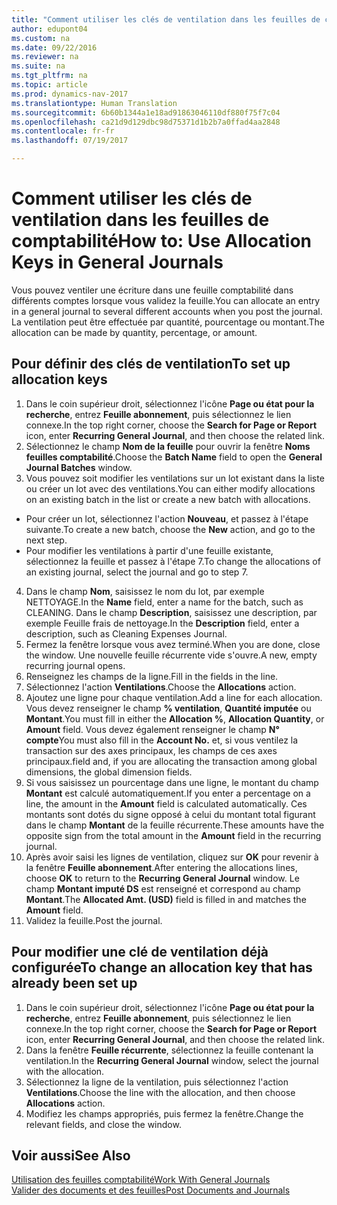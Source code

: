 ```yaml
---
title: "Comment utiliser les clés de ventilation dans les feuilles de comptabilité"
author: edupont04
ms.custom: na
ms.date: 09/22/2016
ms.reviewer: na
ms.suite: na
ms.tgt_pltfrm: na
ms.topic: article
ms.prod: dynamics-nav-2017
ms.translationtype: Human Translation
ms.sourcegitcommit: 6b60b1344a1e18ad91863046110df880f75f7c04
ms.openlocfilehash: ca21d9d129dbc98d75371d1b2b7a0ffad4aa2848
ms.contentlocale: fr-fr
ms.lasthandoff: 07/19/2017

---
```


#  <a name="how-to-use-allocation-keys-in-general-journals"></a><span data-ttu-id="6d852-102">Comment utiliser les clés de ventilation dans les feuilles de comptabilité</span><span class="sxs-lookup"><span data-stu-id="6d852-102">How to: Use Allocation Keys in General Journals</span></span>
<span data-ttu-id="6d852-103">Vous pouvez ventiler une écriture dans une feuille comptabilité dans différents comptes lorsque vous validez la feuille.</span><span class="sxs-lookup"><span data-stu-id="6d852-103">You can allocate an entry in a general journal to several different accounts when you post the journal.</span></span> <span data-ttu-id="6d852-104">La ventilation peut être effectuée par quantité, pourcentage ou montant.</span><span class="sxs-lookup"><span data-stu-id="6d852-104">The allocation can be made by quantity, percentage, or amount.</span></span>

## <a name="to-set-up-allocation-keys"></a><span data-ttu-id="6d852-105">Pour définir des clés de ventilation</span><span class="sxs-lookup"><span data-stu-id="6d852-105">To set up allocation keys</span></span> 
1. <span data-ttu-id="6d852-106">Dans le coin supérieur droit, sélectionnez l'icône **Page ou état pour la recherche**, entrez **Feuille abonnement**, puis sélectionnez le lien connexe.</span><span class="sxs-lookup"><span data-stu-id="6d852-106">In the top right corner, choose the **Search for Page or Report** icon, enter **Recurring General Journal**, and then choose the related link.</span></span>
2. <span data-ttu-id="6d852-107">Sélectionnez le champ **Nom de la feuille** pour ouvrir la fenêtre **Noms feuilles comptabilité**.</span><span class="sxs-lookup"><span data-stu-id="6d852-107">Choose the **Batch Name** field to open the **General Journal Batches** window.</span></span>
3. <span data-ttu-id="6d852-108">Vous pouvez soit modifier les ventilations sur un lot existant dans la liste ou créer un lot avec des ventilations.</span><span class="sxs-lookup"><span data-stu-id="6d852-108">You can either modify allocations on an existing batch in the list or create a new batch with allocations.</span></span>
  * <span data-ttu-id="6d852-109">Pour créer un lot, sélectionnez l'action **Nouveau**, et passez à l'étape suivante.</span><span class="sxs-lookup"><span data-stu-id="6d852-109">To create a new batch, choose the **New** action, and go to the next step.</span></span>
  * <span data-ttu-id="6d852-110">Pour modifier les ventilations à partir d'une feuille existante, sélectionnez la feuille et passez à l'étape 7.</span><span class="sxs-lookup"><span data-stu-id="6d852-110">To change the allocations of an existing journal, select the journal and go to step 7.</span></span>    
4. <span data-ttu-id="6d852-111">Dans le champ **Nom**, saisissez le nom du lot, par exemple NETTOYAGE.</span><span class="sxs-lookup"><span data-stu-id="6d852-111">In the **Name** field, enter a name for the batch, such as CLEANING.</span></span> <span data-ttu-id="6d852-112">Dans le champ **Description**, saisissez une description, par exemple Feuille frais de nettoyage.</span><span class="sxs-lookup"><span data-stu-id="6d852-112">In the **Description** field, enter a description, such as Cleaning Expenses Journal.</span></span>
5. <span data-ttu-id="6d852-113">Fermez la fenêtre lorsque vous avez terminé.</span><span class="sxs-lookup"><span data-stu-id="6d852-113">When you are done, close the window.</span></span> <span data-ttu-id="6d852-114">Une nouvelle feuille récurrente vide s'ouvre.</span><span class="sxs-lookup"><span data-stu-id="6d852-114">A new, empty recurring journal opens.</span></span> 
6. <span data-ttu-id="6d852-115">Renseignez les champs de la ligne.</span><span class="sxs-lookup"><span data-stu-id="6d852-115">Fill in the fields in the line.</span></span>
7. <span data-ttu-id="6d852-116">Sélectionnez l'action **Ventilations**.</span><span class="sxs-lookup"><span data-stu-id="6d852-116">Choose the **Allocations** action.</span></span> 
8. <span data-ttu-id="6d852-117">Ajoutez une ligne pour chaque ventilation.</span><span class="sxs-lookup"><span data-stu-id="6d852-117">Add a line for each allocation.</span></span> <span data-ttu-id="6d852-118">Vous devez renseigner le champ **% ventilation**, **Quantité imputée** ou **Montant**.</span><span class="sxs-lookup"><span data-stu-id="6d852-118">You must fill in either the **Allocation %**, **Allocation Quantity**, or **Amount** field.</span></span> <span data-ttu-id="6d852-119">Vous devez également renseigner le champ **N° compte**</span><span class="sxs-lookup"><span data-stu-id="6d852-119">You must also fill in the **Account No.**</span></span> <span data-ttu-id="6d852-120">et, si vous ventilez la transaction sur des axes principaux, les champs de ces axes principaux.</span><span class="sxs-lookup"><span data-stu-id="6d852-120">field and, if you are allocating the transaction among global dimensions, the global dimension fields.</span></span>
9. <span data-ttu-id="6d852-121">Si vous saisissez un pourcentage dans une ligne, le montant du champ **Montant** est calculé automatiquement.</span><span class="sxs-lookup"><span data-stu-id="6d852-121">If you enter a percentage on a line, the amount in the **Amount** field is calculated automatically.</span></span> <span data-ttu-id="6d852-122">Ces montants sont dotés du signe opposé à celui du montant total figurant dans le champ **Montant** de la feuille récurrente.</span><span class="sxs-lookup"><span data-stu-id="6d852-122">These amounts have the opposite sign from the total amount in the **Amount** field in the recurring journal.</span></span>
10. <span data-ttu-id="6d852-123">Après avoir saisi les lignes de ventilation, cliquez sur **OK** pour revenir à la fenêtre **Feuille abonnement**.</span><span class="sxs-lookup"><span data-stu-id="6d852-123">After entering the allocations lines, choose **OK** to return to the **Recurring General Journal** window.</span></span> <span data-ttu-id="6d852-124">Le champ **Montant imputé DS** est renseigné et correspond au champ **Montant**.</span><span class="sxs-lookup"><span data-stu-id="6d852-124">The **Allocated Amt. (USD)** field is filled in and matches the **Amount** field.</span></span>
11. <span data-ttu-id="6d852-125">Validez la feuille.</span><span class="sxs-lookup"><span data-stu-id="6d852-125">Post the journal.</span></span>

## <a name="to-change-an-allocation-key-that-has-already-been-set-up"></a><span data-ttu-id="6d852-126">Pour modifier une clé de ventilation déjà configurée</span><span class="sxs-lookup"><span data-stu-id="6d852-126">To change an allocation key that has already been set up</span></span>
1. <span data-ttu-id="6d852-127">Dans le coin supérieur droit, sélectionnez l'icône **Page ou état pour la recherche**, entrez **Feuille abonnement**, puis sélectionnez le lien connexe.</span><span class="sxs-lookup"><span data-stu-id="6d852-127">In the top right corner, choose the **Search for Page or Report** icon, enter **Recurring General Journal**, and then choose the related link.</span></span>
2. <span data-ttu-id="6d852-128">Dans la fenêtre **Feuille récurrente**, sélectionnez la feuille contenant la ventilation.</span><span class="sxs-lookup"><span data-stu-id="6d852-128">In the **Recurring General Journal** window, select the journal with the allocation.</span></span>
3. <span data-ttu-id="6d852-129">Sélectionnez la ligne de la ventilation, puis sélectionnez l'action **Ventilations**.</span><span class="sxs-lookup"><span data-stu-id="6d852-129">Choose the line with the allocation, and then choose **Allocations** action.</span></span>
4. <span data-ttu-id="6d852-130">Modifiez les champs appropriés, puis fermez la fenêtre.</span><span class="sxs-lookup"><span data-stu-id="6d852-130">Change the relevant fields, and close the window.</span></span>

## <a name="see-also"></a><span data-ttu-id="6d852-131">Voir aussi</span><span class="sxs-lookup"><span data-stu-id="6d852-131">See Also</span></span>
[<span data-ttu-id="6d852-132">Utilisation des feuilles comptabilité</span><span class="sxs-lookup"><span data-stu-id="6d852-132">Work With General Journals</span></span>](ui-work-general-journals.md)  
[<span data-ttu-id="6d852-133">Valider des documents et des feuilles</span><span class="sxs-lookup"><span data-stu-id="6d852-133">Post Documents and Journals</span></span>](ui-post-documents-journals.md)




